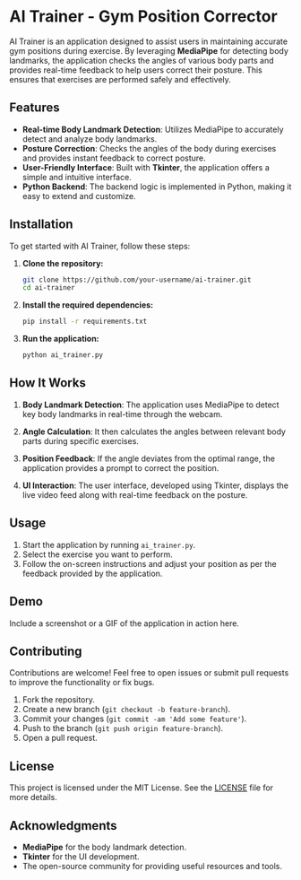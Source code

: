 
# AI Trainer - Gym Position Corrector

AI Trainer is an application designed to assist users in maintaining accurate gym positions during exercise. By leveraging **MediaPipe** for detecting body landmarks, the application checks the angles of various body parts and provides real-time feedback to help users correct their posture. This ensures that exercises are performed safely and effectively.

## Features

- **Real-time Body Landmark Detection**: Utilizes MediaPipe to accurately detect and analyze body landmarks.
- **Posture Correction**: Checks the angles of the body during exercises and provides instant feedback to correct posture.
- **User-Friendly Interface**: Built with **Tkinter**, the application offers a simple and intuitive interface.
- **Python Backend**: The backend logic is implemented in Python, making it easy to extend and customize.

## Installation

To get started with AI Trainer, follow these steps:

1. **Clone the repository:**

   ```bash
   git clone https://github.com/your-username/ai-trainer.git
   cd ai-trainer
   ```

2. **Install the required dependencies:**

   ```bash
   pip install -r requirements.txt
   ```

3. **Run the application:**

   ```bash
   python ai_trainer.py
   ```

## How It Works

1. **Body Landmark Detection**: The application uses MediaPipe to detect key body landmarks in real-time through the webcam.

2. **Angle Calculation**: It then calculates the angles between relevant body parts during specific exercises.

3. **Position Feedback**: If the angle deviates from the optimal range, the application provides a prompt to correct the position.

4. **UI Interaction**: The user interface, developed using Tkinter, displays the live video feed along with real-time feedback on the posture.

## Usage

1. Start the application by running `ai_trainer.py`.
2. Select the exercise you want to perform.
3. Follow the on-screen instructions and adjust your position as per the feedback provided by the application.

## Demo

Include a screenshot or a GIF of the application in action here.

## Contributing

Contributions are welcome! Feel free to open issues or submit pull requests to improve the functionality or fix bugs.

1. Fork the repository.
2. Create a new branch (`git checkout -b feature-branch`).
3. Commit your changes (`git commit -am 'Add some feature'`).
4. Push to the branch (`git push origin feature-branch`).
5. Open a pull request.

## License

This project is licensed under the MIT License. See the [LICENSE](LICENSE) file for more details.

## Acknowledgments

- **MediaPipe** for the body landmark detection.
- **Tkinter** for the UI development.
- The open-source community for providing useful resources and tools.
